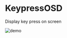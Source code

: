# KeypressOSD
Display key press on screen

![demo](https://github.com/tmplinshi/KeypressOSD/blob/master/demo.gif?raw=true)
